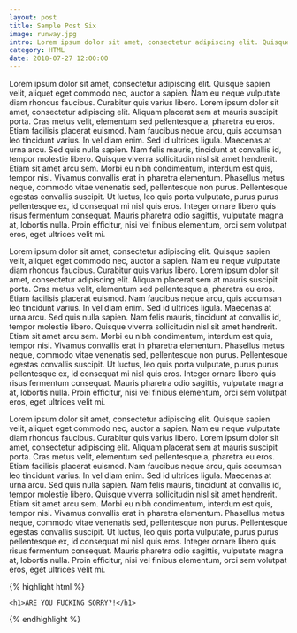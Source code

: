 ```yaml
---
layout: post
title: Sample Post Six
image: runway.jpg
intro: Lorem ipsum dolor sit amet, consectetur adipiscing elit. Quisque sapien velit, aliquet eget commodo nec, auctor a sapien. Nam eu neque vulputate diam rhoncus faucibus. Curabitur quis varius libero. Lorem ipsum dolor sit amet, consectetur adipiscing elit. Aliquam placerat sem at mauris suscipit porta. Cras metus velit, elementum sed pellentesque a, pharetra eu eros. Etiam facilisis placerat euismod. Nam faucibus neque arcu, quis accumsan leo tincidunt varius. In vel diam enim. Sed id ultrices ligula. Maecenas at urna arcu. Sed.
category: HTML
date: 2018-07-27 12:00:00
---
```


Lorem ipsum dolor sit amet, consectetur adipiscing elit. Quisque sapien velit, aliquet eget commodo nec, auctor a sapien. Nam eu neque vulputate diam rhoncus faucibus. Curabitur quis varius libero. Lorem ipsum dolor sit amet, consectetur adipiscing elit. Aliquam placerat sem at mauris suscipit porta. Cras metus velit, elementum sed pellentesque a, pharetra eu eros. Etiam facilisis placerat euismod. Nam faucibus neque arcu, quis accumsan leo tincidunt varius. In vel diam enim. Sed id ultrices ligula. Maecenas at urna arcu. Sed quis nulla sapien. Nam felis mauris, tincidunt at convallis id, tempor molestie libero. Quisque viverra sollicitudin nisl sit amet hendrerit. Etiam sit amet arcu sem. Morbi eu nibh condimentum, interdum est quis, tempor nisi. Vivamus convallis erat in pharetra elementum. Phasellus metus neque, commodo vitae venenatis sed, pellentesque non purus. Pellentesque egestas convallis suscipit. Ut luctus, leo quis porta vulputate, purus purus pellentesque ex, id consequat mi nisl quis eros. Integer ornare libero quis risus fermentum consequat. Mauris pharetra odio sagittis, vulputate magna at, lobortis nulla. Proin efficitur, nisi vel finibus elementum, orci sem volutpat eros, eget ultrices velit mi.

Lorem ipsum dolor sit amet, consectetur adipiscing elit. Quisque sapien velit, aliquet eget commodo nec, auctor a sapien. Nam eu neque vulputate diam rhoncus faucibus. Curabitur quis varius libero. Lorem ipsum dolor sit amet, consectetur adipiscing elit. Aliquam placerat sem at mauris suscipit porta. Cras metus velit, elementum sed pellentesque a, pharetra eu eros. Etiam facilisis placerat euismod. Nam faucibus neque arcu, quis accumsan leo tincidunt varius. In vel diam enim. Sed id ultrices ligula. Maecenas at urna arcu. Sed quis nulla sapien. Nam felis mauris, tincidunt at convallis id, tempor molestie libero. Quisque viverra sollicitudin nisl sit amet hendrerit. Etiam sit amet arcu sem. Morbi eu nibh condimentum, interdum est quis, tempor nisi. Vivamus convallis erat in pharetra elementum. Phasellus metus neque, commodo vitae venenatis sed, pellentesque non purus. Pellentesque egestas convallis suscipit. Ut luctus, leo quis porta vulputate, purus purus pellentesque ex, id consequat mi nisl quis eros. Integer ornare libero quis risus fermentum consequat. Mauris pharetra odio sagittis, vulputate magna at, lobortis nulla. Proin efficitur, nisi vel finibus elementum, orci sem volutpat eros, eget ultrices velit mi.

Lorem ipsum dolor sit amet, consectetur adipiscing elit. Quisque sapien velit, aliquet eget commodo nec, auctor a sapien. Nam eu neque vulputate diam rhoncus faucibus. Curabitur quis varius libero. Lorem ipsum dolor sit amet, consectetur adipiscing elit. Aliquam placerat sem at mauris suscipit porta. Cras metus velit, elementum sed pellentesque a, pharetra eu eros. Etiam facilisis placerat euismod. Nam faucibus neque arcu, quis accumsan leo tincidunt varius. In vel diam enim. Sed id ultrices ligula. Maecenas at urna arcu. Sed quis nulla sapien. Nam felis mauris, tincidunt at convallis id, tempor molestie libero. Quisque viverra sollicitudin nisl sit amet hendrerit. Etiam sit amet arcu sem. Morbi eu nibh condimentum, interdum est quis, tempor nisi. Vivamus convallis erat in pharetra elementum. Phasellus metus neque, commodo vitae venenatis sed, pellentesque non purus. Pellentesque egestas convallis suscipit. Ut luctus, leo quis porta vulputate, purus purus pellentesque ex, id consequat mi nisl quis eros. Integer ornare libero quis risus fermentum consequat. Mauris pharetra odio sagittis, vulputate magna at, lobortis nulla. Proin efficitur, nisi vel finibus elementum, orci sem volutpat eros, eget ultrices velit mi.

{% highlight html %}

    <h1>ARE YOU FUCKING SORRY?!</h1>

{% endhighlight %}
